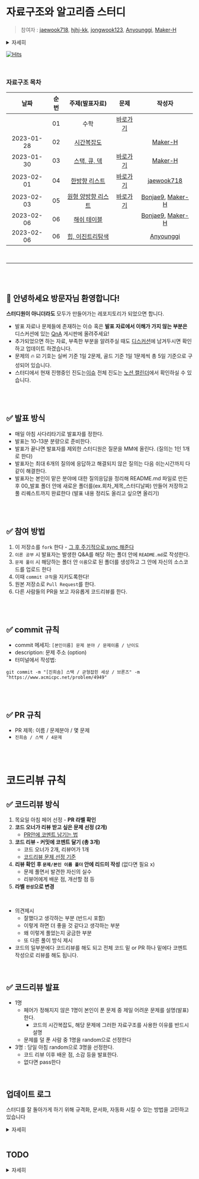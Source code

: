 # 자료구조와 알고리즘 스터디

> 참여자 : [jaewook718](https://github.com/jaewook718), [hjhj-kk](https://github.com/hjhj-kk), [jongwook123](https://github.com/jongwook123), [Anyounggi](https://github.com/Anyounggi), [Maker-H](https://github.com/Maker-H) 

<details>
<summary>자세히</summary>
<div markdown="1">

[Bonjae9](https://github.com/Bonjae9) (~23/02/06)

[jellikim](https://github.com/jellikim) (~23/02/10)

</div>
</details>

[![Hits](https://hits.seeyoufarm.com/api/count/incr/badge.svg?url=https%3A%2F%2Fgithub.com%2FMaker-H%2FGroupStudy_Algo_Log&count_bg=%233A53D4&title_bg=%23555555&icon=&icon_color=%23E7E7E7&title=hits&edge_flat=false)](https://hits.seeyoufarm.com)

<br />

###  자료구조 목차
|날짜       | 순번   |주제(발표자료)       |문제     |작성자     |
| :-----:  | :-----:|:-----:              |:---------: |:-----: |
|           | 01     |수학                 | [바로가기](https://github.com/Maker-H/GroupStudy_Algo_Log/tree/master/01_%EC%88%98%ED%95%99_%EC%A0%95%EC%88%98%EB%A1%A0_%EC%A1%B0%ED%95%A9%EB%A1%A0)|
|2023-01-28| 02|[시간복잡도](https://github.com/Maker-H/GroupStudy_Algo_Log/tree/master/00_%EB%B0%9C%ED%91%9C/01_%EC%8B%9C%EA%B0%84%EB%B3%B5%EC%9E%A1%EB%8F%84_230128)||[Maker-H](https://github.com/Maker-H)|
|2023-01-30|03|[스택, 큐, 덱](https://github.com/Maker-H/GroupStudy_Algo_Log/tree/master/00_%EB%B0%9C%ED%91%9C/02_%EC%8A%A4%ED%83%9D_%ED%81%90_%EB%8D%B1_230130)|[바로가기](https://github.com/Maker-H/GroupStudy_Algo_Log/tree/master/01_문제/02_스택_큐_덱_리스트)|[Maker-H](https://github.com/Maker-H)|
|2023-02-01|04|[한방향 리스트](https://github.com/Maker-H/GroupStudy_Algo_Log/tree/master/00_%EB%B0%9C%ED%91%9C/03_%ED%95%9C%EB%B0%A9%ED%96%A5_%EB%A6%AC%EC%8A%A4%ED%8A%B8_230201)|[바로가기](https://github.com/Maker-H/GroupStudy_Algo_Log/tree/master/01_문제/02_스택_큐_덱_리스트)|[jaewook718](https://github.com/jaewook718)|
|2023-02-03|05|[원형 양방향 리스트](https://github.com/Maker-H/GroupStudy_Algo_Log/tree/master/00_%EB%B0%9C%ED%91%9C/04_%EC%9B%90%ED%98%95_%EC%96%91%EB%B0%A9%ED%96%A5_%EB%A6%AC%EC%8A%A4%ED%8A%B8_230203)|[바로가기](https://github.com/Maker-H/GroupStudy_Algo_Log/tree/master/01_문제/02_스택_큐_덱_리스트)|[Bonjae9](https://github.com/Bonjae9), [Maker-H](https://github.com/Maker-H)|
|2023-02-06|06|[해쉬 테이블](https://github.com/Maker-H/GroupStudy_Algo_Log/tree/master/00_%EB%B0%9C%ED%91%9C/05_%ED%95%B4%EC%89%AC_%ED%85%8C%EC%9D%B4%EB%B8%94_230206)||[Bonjae9](https://github.com/Bonjae9), [Maker-H](https://github.com/Maker-H)|
|2023-02-06|06|[힙, 이진트리탐색](https://github.com/Maker-H/GroupStudy_Algo_Log/tree/master/00_%EB%B0%9C%ED%91%9C/06_%ED%9E%99_%EC%9D%B4%EC%A7%84%ED%8A%B8%EB%A6%AC%ED%83%90%EC%83%89_230213)||[Anyounggi](https://github.com/Anyounggi)|
<br />

---

<br />
<br />

## 👋 안녕하세요 방문자님 환영합니다!
**스터디원이 아니더라도** 모두가 만들어가는 레포지토리가 되었으면 합니다.
* 발표 자료나 문제들에 존재하는 이슈 혹은 **발표 자료에서 이해가 가지 않는 부분은** 디스커션에 있는 [QnA](https://github.com/Maker-H/GroupStudy_Algo_Log/discussions/categories/q-a) 게시판에 올려주세요!
* 추가되었으면 하는 자료, 부족한 부분을 알려주실 때도 [디스커션](https://github.com/Maker-H/GroupStudy_Algo_Log/discussions/categories/q-a)에 남겨두시면 확인하고 업데이트 하겠습니다.
* 문제의 🔥 ☑️ 기호는 실버 기준 1일 2문제, 골드 기준 1일 1문제씩 총 5일 기준으로 구성되어 있습니다. 
* 스터디에서 현재 진행중인 진도는[이슈](https://github.com/Maker-H/GroupStudy_Algo_Log/issues) 전체 진도는 [노션 캘린더](https://fire-repair-709.notion.site/96867327d39c4489adf74cb7b7583eb8)에서 확인하실 수 있습니다.

<br />
<br />

## ✅ 발표 방식
* 매일 아침 사다리타기로 발표자를 정한다.
* 발표는 10-13분 분량으로 준비한다.
* 발표가 끝나면 발표자를 제외한 스터디원은 질문을 MM에 올린다. (질의는 1인 1개로 한다)
* 발표자는 최대 6개의 질의에 응답하고 해결되지 않은 질의는 다음 쉬는시간까지 다같이 해결한다.
* 발표자는 본인이 맡은 분야에 대한 질의응답을 정리해 README.md 파일로 만든 후 00_발표 폴더 안에 새로운 폴더를(ex.회차_제목_스터디날짜) 만들어 저장하고 풀 리퀘스트까지 완료한다 (발표 내용 정리도 올리고 싶으면 올리기)

<br />
<br />

## ✅ 참여 방법
1. 이 저장소를 `fork` 한다 - [그 후 주기적으로 sync 해준다](https://github.com/Maker-H/GroupStudy_Algo_Log/discussions/57)
2. `이론 공부` 시 발표자는 발생한 Q&A를 해당 하는 폴더 안에 `README.md`로 작성한다.
3. `문제 풀이` 시 해당하는 폴더 안 `이름`으로 된 폴더를 생성하고 그 안에 자신의 소스코드를 업로드 한다
6. 이때 `commit 규칙`을 지키도록한다!
7. 원본 저장소로 `Pull Request`를 한다.
8. 다른 사람들의 PR을 보고 자유롭게 코드리뷰를 한다.

<br />
<br />

## ✅ commit 규칙
- commit 메세지: `[본인이름] 문제 분야 / 문제이름 / 난이도 `
- description: 문제 주소 (option)
- 터미널에서 작성법: 
```
git commit -m "[진희솜] 스택 / 균형잡힌 세상 / 브론즈" -m "https://www.acmicpc.net/problem/4949"
```


<br />
<br />

## ✅ PR 규칙
- PR 제목: 이름 / 문제분야 / 몇 문제
-  ```진희솜 / 스택 / 4문제 ```



<br />
<br />

# 코드리뷰 규칙
## ✅ 코드리뷰 방식
1. 목요일 아침 페어 선정 - **PR 라벨 확인**
2. **코드 오너가 리뷰 받고 싶은 문제 선정 (2개)**
    * [PR안에 코멘트 남기는 법](https://github.com/Maker-H/GroupStudy_Algo_Log/discussions/66) 
3. **코드 리뷰 - 커밋에 코멘트 달기 (총 3개)** 
    * 코드 오너가 2개, 리뷰어가 1개
    * [코드리뷰 문제 선정 기준](https://github.com/Maker-H/GroupStudy_Algo_Log/discussions/64)
4. **리뷰 확인 후 `문제/본인 이름 폴더` 안에 리드미 작성** (없다면 필요 x)
    * 문제 풀면서 발견한 자신의 실수 
    * 리뷰어에게 배운 점, 개선할 점 등 
5. **라벨 `완성`으로 변경**

<br>

- 의견제시
  -   잘했다고 생각하는 부분 (반드시 포함)
  -   이렇게 하면 더 좋을 것 같다고 생각하는 부분
  -   왜 이렇게 풀었는지 궁금한 부분
  -   또 다른 풀이 방식 제시
- 코드의 일부분에다 코드리뷰를 해도 되고 전체 코드 밑 or PR 하나 밑에다 코멘트 작성으로 리뷰를 해도 됩니다.

<br>

## ✅ 코드리뷰 발표
* 1명 
    * 페어가 정해지지 않은 1명이 본인이 푼 문제 중 제일 어려운 문제를 설명(발표)한다.
      * 코드의 시간복잡도, 해당 문제에 그러한 자료구조를 사용한 이유를 반드시 설명
    * 문제를 덜 푼 사람 중 1명을 random으로 선정한다
* 3명 : 당일 아침 random으로 3명을 선정한다.
    * 코드 리뷰 이후 배운 점, 소감 등을 발표한다.
    * 없다면 pass한다


<br>

## 업데이트 로그
스터디를 잘 돌아가게 하기 위해 규격화, 문서화, 자동화 시킬 수 있는 방법을 고민하고 있습니다
<details>
<summary>자세히</summary>
<div markdown="1">

2023.01.20
* 리드미에 목차 테이블 추가
  * 커밋 규칙, PR 규칙만 있던 README에 각 발표자료와 문제로 갈 수 있는 목차 테이블을 추가

2023.02.02
* [Github Actions](https://github.com/Maker-H/GroupStudy_Algo_Log/actions) 도입
    * refactor 브랜치에서 push하면 테이블의 목차와 폴더의 개수를 비교하여 테이블의 목차 개수가 부족하다면 목차 테이블을 업데이트
  
2023.02.04
* [Github MileStones](https://github.com/Maker-H/GroupStudy_Algo_Log/milestones) 도입
  * 스터디의 목표 및 계획을 마일스톤으로 관리
   
2023.02.06
* [Github Discuttions](https://github.com/Maker-H/GroupStudy_Algo_Log/discussions) 도입
  * 리드미에 업데이트 하기 어려운 문서들을 디스커션으로 정리
  * 스터디원이 아닌 방문자들을 위한 QnA 게시판 도입

</div>
</details>

<br>

## TODO
<details>
<summary>자세히</summary>
<div markdown="1">

- [x] PR 하는 법, README 작성하는 법, fork 후 fetch 하는 법 README에 정리
- [x] 추가되고 있는 스터디 규칙을 정리하여 업데이트
- [ ] basic_generator.yml 버그 픽스
- [ ] github.io 알아보기
</div>
</details>
